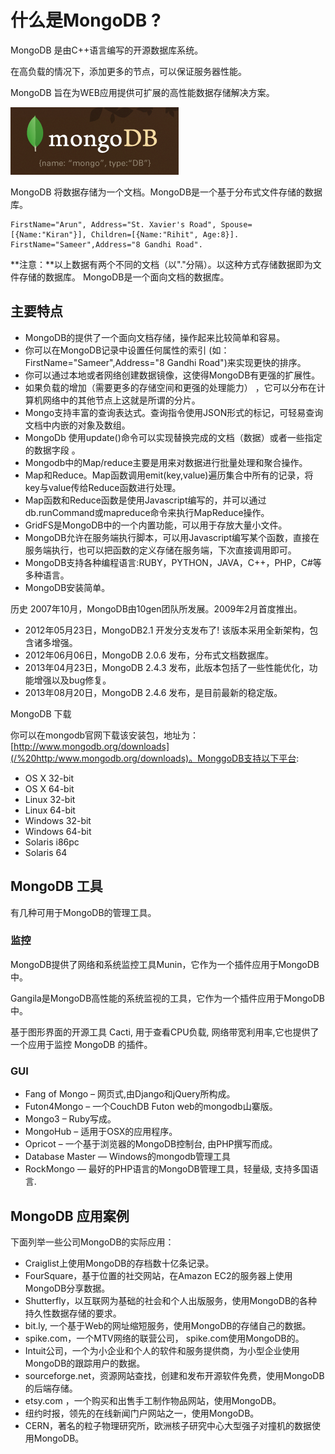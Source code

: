 
# 什么是MongoDB ?

MongoDB 是由C++语言编写的开源数据库系统。

在高负载的情况下，添加更多的节点，可以保证服务器性能。

MongoDB 旨在为WEB应用提供可扩展的高性能数据存储解决方案。

![mongodb-logo](../img/mongodb-logo.png)

MongoDB 将数据存储为一个文档。MongoDB是一个基于分布式文件存储的数据库。

```
FirstName="Arun", Address="St. Xavier's Road", Spouse=[{Name:"Kiran"}], Children=[{Name:"Rihit", Age:8}].  
FirstName="Sameer",Address="8 Gandhi Road".
```

**注意：**以上数据有两个不同的文档（以"."分隔）。以这种方式存储数据即为文件存储的数据库。 MongoDB是一个面向文档的数据库。

## 主要特点

*   MongoDB的提供了一个面向文档存储，操作起来比较简单和容易。
*   你可以在MongoDB记录中设置任何属性的索引 (如：FirstName="Sameer",Address="8 Gandhi Road")来实现更快的排序。
*   你可以通过本地或者网络创建数据镜像，这使得MongoDB有更强的扩展性。
*   如果负载的增加（需要更多的存储空间和更强的处理能力） ，它可以分布在计算机网络中的其他节点上这就是所谓的分片。
*   Mongo支持丰富的查询表达式。查询指令使用JSON形式的标记，可轻易查询文档中内嵌的对象及数组。
*   MongoDb 使用update()命令可以实现替换完成的文档（数据）或者一些指定的数据字段 。
*   Mongodb中的Map/reduce主要是用来对数据进行批量处理和聚合操作。
*   Map和Reduce。Map函数调用emit(key,value)遍历集合中所有的记录，将key与value传给Reduce函数进行处理。
*   Map函数和Reduce函数是使用Javascript编写的，并可以通过db.runCommand或mapreduce命令来执行MapReduce操作。
*   GridFS是MongoDB中的一个内置功能，可以用于存放大量小文件。
*   MongoDB允许在服务端执行脚本，可以用Javascript编写某个函数，直接在服务端执行，也可以把函数的定义存储在服务端，下次直接调用即可。
*   MongoDB支持各种编程语言:RUBY，PYTHON，JAVA，C++，PHP，C#等多种语言。
*   MongoDB安装简单。

历史 2007年10月，MongoDB由10gen团队所发展。2009年2月首度推出。

*   2012年05月23日，MongoDB2.1 开发分支发布了! 该版本采用全新架构，包含诸多增强。
*   2012年06月06日，MongoDB 2.0.6 发布，分布式文档数据库。
*   2013年04月23日，MongoDB 2.4.3 发布，此版本包括了一些性能优化，功能增强以及bug修复。
*   2013年08月20日，MongoDB 2.4.6 发布，是目前最新的稳定版。

MongoDB 下载

你可以在mongodb官网下载该安装包，地址为： [http://www.mongodb.org/downloads](/%20http:/www.mongodb.org/downloads)。MonggoDB支持以下平台:

*   OS X 32-bit
*   OS X 64-bit
*   Linux 32-bit
*   Linux 64-bit
*   Windows 32-bit
*   Windows 64-bit
*   Solaris i86pc
*   Solaris 64

## MongoDB 工具

有几种可用于MongoDB的管理工具。

### 监控

MongoDB提供了网络和系统监控工具Munin，它作为一个插件应用于MongoDB中。

Gangila是MongoDB高性能的系统监视的工具，它作为一个插件应用于MongoDB中。

基于图形界面的开源工具 Cacti, 用于查看CPU负载, 网络带宽利用率,它也提供了一个应用于监控 MongoDB 的插件。

### GUI

*   Fang of Mongo – 网页式,由Django和jQuery所构成。
*   Futon4Mongo – 一个CouchDB Futon web的mongodb山寨版。
*   Mongo3 – Ruby写成。
*   MongoHub – 适用于OSX的应用程序。
*   Opricot – 一个基于浏览器的MongoDB控制台, 由PHP撰写而成。
*   Database Master — Windows的mongodb管理工具
*   RockMongo — 最好的PHP语言的MongoDB管理工具，轻量级, 支持多国语言.

## MongoDB 应用案例

下面列举一些公司MongoDB的实际应用：

*   Craiglist上使用MongoDB的存档数十亿条记录。
*   FourSquare，基于位置的社交网站，在Amazon EC2的服务器上使用MongoDB分享数据。
*   Shutterfly，以互联网为基础的社会和个人出版服务，使用MongoDB的各种持久性数据存储的要求。
*   bit.ly, 一个基于Web的网址缩短服务，使用MongoDB的存储自己的数据。
*   spike.com，一个MTV网络的联营公司， spike.com使用MongoDB的。
*   Intuit公司，一个为小企业和个人的软件和服务提供商，为小型企业使用MongoDB的跟踪用户的数据。
*   sourceforge.net，资源网站查找，创建和发布开源软件免费，使用MongoDB的后端存储。
*   etsy.com ，一个购买和出售手工制作物品网站，使用MongoDB。
*   纽约时报，领先的在线新闻门户网站之一，使用MongoDB。
*   CERN，著名的粒子物理研究所，欧洲核子研究中心大型强子对撞机的数据使用MongoDB。
